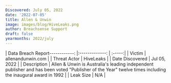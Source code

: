```yaml
---
Discovered: July 05, 2022
date: '2022-07-05'
title: Allen & Unwin
image: images/blog/HiveLeaks.png
author: Breachsense Support
draft: false
yearmonths: 2022/july
---
```


| Data Breach Report------------:     |:-------------:    | :-----:|
| Victim      | allenandunwin.com      | 
| Threat Actor      | HiveLeaks      | 
| Date Discovered      | Jul 05, 2022      | 
| Description      | Allen & Unwin is Australia's leading independent publisher and has been voted "Publisher of the Year" twelve times including the inaugural award in 1992      | 
| Leak Size      | N/A      | 

